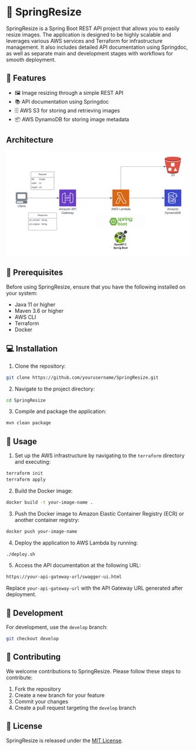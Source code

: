 # 🌿 SpringResize

SpringResize is a Spring Boot REST API project that allows you to easily resize images. The application is designed to
be highly scalable and leverages various AWS services and Terraform for infrastructure management. It also includes
detailed API documentation using Springdoc, as well as separate main and development stages with workflows for smooth
deployment.

## 🌟 Features

- 🖼️ Image resizing through a simple REST API
- 📚 API documentation using Springdoc
- 🗄️ AWS S3 for storing and retrieving images
- 📦 AWS DynamoDB for storing image metadata

## Architecture

![Architecture](https://github.com/firattamur/spring-resize/blob/develop/.github/assets/architecture.png)

## 🔧 Prerequisites

Before using SpringResize, ensure that you have the following installed on your system:

- Java 11 or higher
- Maven 3.6 or higher
- AWS CLI
- Terraform
- Docker

## 💻 Installation

1. Clone the repository:

```bash
git clone https://github.com/yourusername/SpringResize.git
```

2. Navigate to the project directory:

```bash
cd SpringResize
```

3. Compile and package the application:

```bash
mvn clean package
```

## 🚀 Usage

1. Set up the AWS infrastructure by navigating to the `terraform` directory and executing:

```bash
terraform init
terraform apply
```

2. Build the Docker image:

```bash
docker build -t your-image-name .
```

3. Push the Docker image to Amazon Elastic Container Registry (ECR) or another container registry:

```bash
docker push your-image-name
```

4. Deploy the application to AWS Lambda by running:

```bash
./deploy.sh
```

5. Access the API documentation at the following URL:

```bash
https://your-api-gateway-url/swagger-ui.html
```

Replace `your-api-gateway-url` with the API Gateway URL generated after deployment.

## 🌱 Development

For development, use the `develop` branch:

```bash
git checkout develop
```

## 🤝 Contributing

We welcome contributions to SpringResize. Please follow these steps to contribute:

1. Fork the repository
2. Create a new branch for your feature
3. Commit your changes
4. Create a pull request targeting the `develop` branch

## 📄 License

SpringResize is released under the [MIT License](LICENSE).
